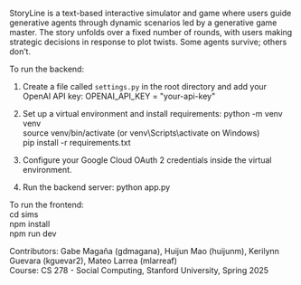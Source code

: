 StoryLine is a text-based interactive simulator and game where users guide generative agents through dynamic scenarios led by a generative game master. The story unfolds over a fixed number of rounds, with users making strategic decisions in response to plot twists. Some agents survive; others don’t.

To run the backend:  
1. Create a file called `settings.py` in the root directory and add your OpenAI API key:
OPENAI_API_KEY = "your-api-key"

2. Set up a virtual environment and install requirements:
python -m venv venv  
source venv/bin/activate  (or venv\Scripts\activate on Windows)  
pip install -r requirements.txt

3. Configure your Google Cloud OAuth 2 credentials inside the virtual environment.

4. Run the backend server:
python app.py

To run the frontend:  
cd sims  
npm install  
npm run dev

Contributors: Gabe Magaña (gdmagana), Huijun Mao (huijunm), Kerilynn Guevara (kguevar2), Mateo Larrea (mlarreaf)  
Course: CS 278 - Social Computing, Stanford University, Spring 2025
